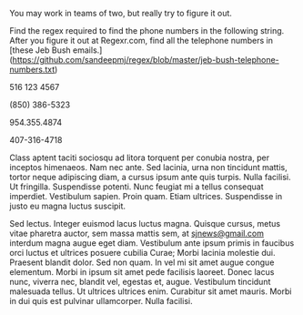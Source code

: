 You may work in teams of two, but really try to figure it out.

Find the regex required to find the phone numbers in the following string. After you figure it out at Regexr.com, find all the telephone numbers in [these Jeb Bush emails.] (<https://github.com/sandeepmj/regex/blob/master/jeb-bush-telephone-numbers.txt>)

516 123 4567

(850) 386-5323

954.355.4874

407-316-4718

Class aptent taciti sociosqu ad litora torquent per conubia nostra, per inceptos himenaeos. Nam nec ante. Sed lacinia, urna non tincidunt mattis, tortor neque adipiscing diam, a cursus ipsum ante quis turpis. Nulla facilisi. Ut fringilla. Suspendisse potenti. Nunc feugiat mi a tellus consequat imperdiet. Vestibulum sapien. Proin quam. Etiam ultrices. Suspendisse in justo eu magna luctus suscipit.

Sed lectus. Integer euismod lacus luctus magna. Quisque cursus, metus vitae pharetra auctor, sem massa mattis sem, at sjnews@gmail.com interdum magna augue eget diam. Vestibulum ante ipsum primis in faucibus orci luctus et ultrices posuere cubilia Curae; Morbi lacinia molestie dui. Praesent blandit dolor. Sed non quam. In vel mi sit amet augue congue elementum. Morbi in ipsum sit amet pede facilisis laoreet. Donec lacus nunc, viverra nec, blandit vel, egestas et, augue. Vestibulum tincidunt malesuada tellus. Ut ultrices ultrices enim. Curabitur sit amet mauris. Morbi in dui quis est pulvinar ullamcorper. Nulla facilisi.
